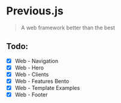 # Previous.js

> A web framework better than the best

## Todo:

-   [x] Web - Navigation
-   [x] Web - Hero
-   [x] Web - Clients
-   [x] Web - Features Bento
-   [x] Web - Template Examples
-   [x] Web - Footer
